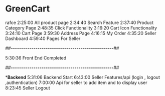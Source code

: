 # GreenCart 
rafce
2:25:00 All product page
2:34:40 Search Feature
2:37:40 Product Category Page
2:48:35 Click Functionality
3:16:20 Cart Icon Functionality 
3:24:10 Cart Page
3:59:30 Address Page
4:16:15 My Order
4:35:20 Seller Dashboard
4:59:40 Pages For Seller

##**--------------------------------------------------**##

5:30:36 Front End Completed


##**--------------------------------------------------**##

***************Backend**************
5:31:06 Backend Start
6:43:00 Seller Features/api (login , logout ,authentication)
7:00:00 Api for seller to add item and to display user
8:23:45 Seller Logout